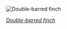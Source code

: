 
![Double-barred finch](https://upload.wikimedia.org/wikipedia/commons/thumb/2/26/Taeniopygia_bichenovii_2_-_Glen_Davis.jpg/675px-Taeniopygia_bichenovii_2_-_Glen_Davis.jpg)

*[Double-barred finch](https://wikipedia.org/wiki/File:Taeniopygia_bichenovii_2_-_Glen_Davis.jpg)*

